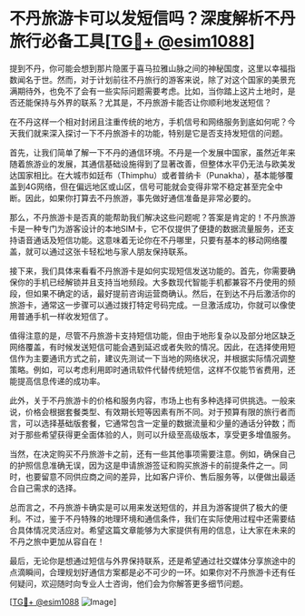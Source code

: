 # 不丹旅游卡可以发短信吗？深度解析不丹旅行必备工具[[TG💪+ @esim1088](https://t.me/s/esim1088)]

提到不丹，你可能会想到那片隐匿于喜马拉雅山脉之间的神秘国度，这里以幸福指数闻名于世。然而，对于计划前往不丹旅行的游客来说，除了对这个国家的美景充满期待外，也免不了会有一些实际问题需要考虑。比如，当你踏上这片土地时，是否还能保持与外界的联系？尤其是，不丹旅游卡能否让你顺利地发送短信？

在不丹这样一个相对封闭且注重传统的地方，手机信号和网络服务到底如何呢？今天我们就来深入探讨一下不丹旅游卡的功能，特别是它是否支持发短信的问题。

首先，让我们简单了解一下不丹的通信环境。不丹是一个发展中国家，虽然近年来随着旅游业的发展，其通信基础设施得到了显著改善，但整体水平仍无法与欧美发达国家相比。在大城市如廷布（Thimphu）或者普纳卡（Punakha），基本能够覆盖到4G网络，但在偏远地区或山区，信号可能就会变得非常不稳定甚至完全中断。因此，如果你打算去不丹旅游，事先做好通信准备是非常必要的。

那么，不丹旅游卡是否真的能帮助我们解决这些问题呢？答案是肯定的！不丹旅游卡是一种专门为游客设计的本地SIM卡，它不仅提供了便捷的数据流量服务，还支持语音通话及短信功能。这意味着无论你在不丹哪里，只要有基本的移动网络覆盖，就可以通过这张卡轻松地与家人朋友保持联系。

接下来，我们具体来看看不丹旅游卡是如何实现短信发送功能的。首先，你需要确保你的手机已经解锁并且支持当地频段。大多数现代智能手机都兼容不丹使用的频段，但如果不确定的话，最好提前咨询运营商确认。然后，在到达不丹后激活你的旅游卡，通常这一步骤可以通过拨打特定号码完成。一旦激活成功，你就可以像使用普通手机一样收发短信了。

值得注意的是，尽管不丹旅游卡支持短信功能，但由于地形复杂以及部分地区缺乏网络覆盖，有时候发送短信可能会遇到延迟或者失败的情况。因此，在选择使用短信作为主要通讯方式之前，建议先测试一下当地的网络状况，并根据实际情况调整策略。例如，可以考虑利用即时通讯软件代替传统短信，这样不仅能节省费用，还能提高信息传递的成功率。

此外，关于不丹旅游卡的价格和服务内容，市场上也有多种选择可供挑选。一般来说，价格会根据套餐类型、有效期长短等因素有所不同。对于预算有限的旅行者而言，可以选择基础版套餐，它通常包含一定量的数据流量和少量的通话分钟数；而对于那些希望获得更全面体验的人，则可以升级至高级版本，享受更多增值服务。

当然，在决定购买不丹旅游卡之前，还有一些其他事项需要注意。例如，确保自己的护照信息准确无误，因为这是申请旅游签证和购买旅游卡的前提条件之一。同时，也要留意不同供应商之间的差异，比如客户评价、售后服务等，以便做出最适合自己需求的选择。

总而言之，不丹旅游卡确实是可以用来发送短信的，并且为游客提供了极大的便利。不过，鉴于不丹特殊的地理环境和通信条件，我们在实际使用过程中还需要结合具体情况灵活应对。希望这篇文章能够为大家提供有用的信息，让大家在未来的不丹之旅中更加从容自在！

最后，无论你是想通过短信与外界保持联系，还是希望通过社交媒体分享旅途中的点滴瞬间，合理规划好通信方案都是必不可少的一环。如果你对不丹旅游卡还有任何疑问，欢迎随时向专业人士咨询，他们会为你解答更多细节问题。

[[TG💪+ @esim1088](https://t.me/s/esim1088) ![Image](https://i.postimg.cc/4NQfJmqS/Snipaste-2025-05-13-00-14-12.png)]